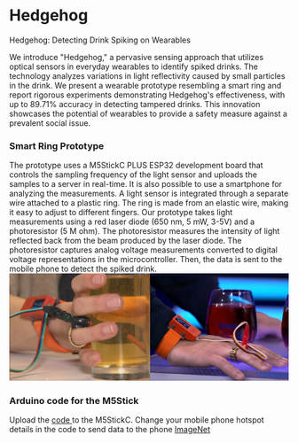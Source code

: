# Hedgehog
Hedgehog: Detecting Drink Spiking on Wearables

We introduce "Hedgehog," a pervasive sensing approach that utilizes optical sensors in everyday wearables to identify spiked drinks. The technology analyzes variations in light reflectivity caused by small particles in the drink. We present a wearable prototype resembling a smart ring and report rigorous experiments demonstrating Hedgehog's effectiveness, with up to 89.71% accuracy in detecting tampered drinks. This innovation showcases the potential of wearables to provide a safety measure against a prevalent social issue.

### Smart Ring Prototype ###
The prototype uses a M5StickC PLUS ESP32 development board that controls the sampling frequency of the light sensor and uploads the samples to a server in real-time. It is also possible to use a smartphone for analyzing the measurements. A light sensor is integrated through a separate wire attached to a plastic ring. The ring is made from an elastic wire, making it easy to adjust to different fingers. Our prototype takes light measurements using a red laser diode (650 nm, 5 mW, 3-5V) and a photoresistor (5 M ohm). The photoresistor measures the intensity of light reflected back from the beam produced by the laser diode. The photoresistor captures analog voltage measurements converted to digital voltage representations in the microcontroller. Then, the data is sent to the mobile phone to detect the spiked drink.
![Figure 1:](https://github.com/ldmohan/Hedgehog/blob/main/fig1.png)
### Arduino code for the M5Stick ###
Upload the [code ](https://github.com/ldmohan/Hedgehog/blob/main/M5cPlusRedLaserHedgehog.rar) to the M5StickC. Change your  mobile phone hotspot details in the code to send data to the phone [ImageNet](http://image-net.org/ " ImageNet")
